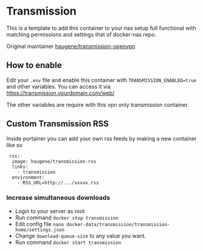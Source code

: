 # Transmission

This is a template to add this container to your nas setup full functional with matching permissions and settings that of docker-nas repo.

Original maintainer [haugene/transmission-openvpn](https://hub.docker.com/r/haugene/transmission-openvpn/)

## How to enable

Edit your `.env` file and enable this container with `TRANSMISSION_ENABLED=true` and other variables. You can access it via https://transmission.yourdomain.com/web/

The other variables are require with this vpn only transmission container.

## Custom Transmission RSS

Inside portainer you can add your own rss feeds by making a new container like so

```
 rss:
  image: haugene/transmission-rss
  links:
    - transmission
  environment:
    - RSS_URL=http://.../xxxxx.rss
```

### Increase simultaneous downloads

 * Login to your server as root
 * Run command `docker stop transmission`
 * Edit config file `nano docker-data/transmission/transmission-home/settings.json`
 * Change `download-queue-size` to any value you want.
 * Run command `docker start transmission`